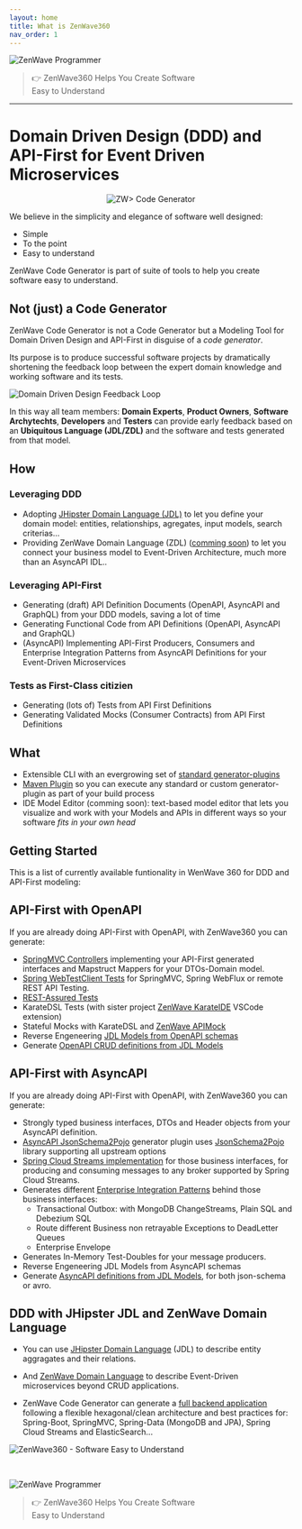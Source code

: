 ```yaml
---
layout: home
title: What is ZenWave360
nav_order: 1
---
```


<div class="budha-blockquote">
    <img src="resources/laptop-budha.png" alt="ZenWave Programmer">
    <blockquote> <p>👉 ZenWave360 Helps You Create Software<br/> Easy to Understand</p> </blockquote>
</div>
<hr/>

<h1 class="home-h1">
Domain Driven Design (DDD) and API-First for Event Driven Microservices
</h1>


<p align="center">
  <img src="/resources/code-generator-logo.excalidraw.svg" alt="ZW> Code Generator" />
</p>

We believe in the <span class="tag-cloud">simplicity</span> and <span class="tag-cloud">elegance</span> of <span class="tag-cloud">software well designed</span>:

<ul class="check"> 
    <li>Simple</li>
    <li>To the point</li>
    <li>Easy to understand</li>
</ul>

<span class="tag-cloud">ZenWave Code Generator</span> is part of suite of tools to help you create software easy to understand.

## Not (just) a Code Generator

ZenWave Code Generator is not a Code Generator but a <span class="tag-cloud">Modeling Tool</span> for Domain Driven Design and API-First in disguise of a _code generator_.

Its purpose is to produce successful software projects by <span class="tag-cloud">dramatically shortening the feedback loop</span> between the expert domain knowledge and working software and its tests.

![Domain Driven Design Feedback Loop](https://zenwave360.github.io/zenwave-code-generator/docs/ZenWave-360-DDD-Feedback-Loop-with-ZW-Products.excalidraw.svg)

In this way all team members: **Domain Experts**, **Product Owners**, **Software Archytechts**, **Developers** and **Testers** can provide early feedback based on an **Ubiquitous Language (JDL/ZDL)** and the software and tests generated from that model.
  
<div class="check"  markdown="1">

## How

### Leveraging <span class="tag-cloud">DDD</span>

- Adopting [JHipster Domain Language (JDL)](https://www.jhipster.tech/jdl/intro) to let you define your domain model: entities, relationships, agregates, input models, search criterias...
- Providing ZenWave Domain Language (<span class="tag-cloud">ZDL</span>) ([comming soon](https://github.com/ZenWave360/zenwave-code-generator/blob/main/zenwave-code-generator-test-resources/src/main/resources/io/zenwave360/generator/resources/jdl/orders-model-eda-idl.jdl)) to let you connect your business model to Event-Driven Architecture, much more than an AsyncAPI IDL..

### Leveraging <span class="tag-cloud">API-First</span>

- Generating (draft) API Definition Documents (OpenAPI, AsyncAPI and GraphQL) from your DDD models, saving a lot of time
- Generating Functional Code from API Definitions (OpenAPI, AsyncAPI and GraphQL)
- (AsyncAPI) Implementing API-First Producers, Consumers and Enterprise Integration Patterns from AsyncAPI Definitions for your Event-Driven Microservices

### <span class="tag-cloud">Tests as First-Class</span> citizien

- Generating (lots of) Tests from API First Definitions
- Generating Validated Mocks (Consumer Contracts) from API First Definitions

## What

- Extensible CLI with an evergrowing set of [standard generator-plugins](ZenWave-Code-Generator/CLI#list-of-available-plugins)
- [Maven Plugin](ZenWave-Code-Generator/Maven-Plugin) so you can execute any standard or custom generator-plugin as part of your build process
- IDE Model Editor (comming soon): text-based model editor that lets you visualize and work with your Models and APIs in different ways so your software _fits in your own head_


## Getting Started

This is a list of currently available funtionality in WenWave 360 for DDD and API-First modeling:

## API-First with OpenAPI

If you are already doing API-First with OpenAPI, with ZenWave360 you can generate:

- [SpringMVC Controllers](/zenwave-code-generator/plugins/jdl-openapi-controllers/) implementing your API-First generated interfaces and Mapstruct Mappers for your DTOs-Domain model.
- [Spring WebTestClient Tests](https://zenwave360.github.io/zenwave-code-generator/plugins/openapi-spring-webtestclient/) for SpringMVC, Spring WebFlux or remote REST API Testing.
- [REST-Assured Tests](https://zenwave360.github.io/zenwave-code-generator/plugins/openapi-rest-assured/)
- KarateDSL Tests (with sister project [ZenWave KarateIDE](https://github.com/ZenWave360/karate-ide) VSCode extension)
- Stateful Mocks with KarateDSL and [ZenWave APIMock](https://github.com/ZenWave360/zenwave-apimock)
- Reverse Engeneering [JDL Models from OpenAPI schemas](https://zenwave360.github.io/zenwave-code-generator/plugins/jdl-to-openapi/#openapi-to-jdl)
- Generate [OpenAPI CRUD definitions from JDL Models](https://zenwave360.github.io/zenwave-code-generator/plugins/jdl-to-openapi/)

## API-First with AsyncAPI

If you are already doing API-First with OpenAPI, with ZenWave360 you can generate:

- Strongly typed business interfaces, DTOs and Header objects from your AsyncAPI definition.
- [AsyncAPI JsonSchema2Pojo](https://zenwave360.github.io/zenwave-code-generator/plugins/asyncapi-jsonschema2pojo/) generator plugin uses [JsonSchema2Pojo](https://www.jsonschema2pojo.org/) library supporting all upstream options
- [Spring Cloud Streams implementation](https://zenwave360.github.io/zenwave-code-generator/plugins/asyncapi-spring-cloud-streams3/) for those business interfaces, for producing and consuming messages to any broker supported by Spring Cloud Streams.
- Generates different [Enterprise Integration Patterns](Event-Driven-Architectures/Enterprise-Integration-Patterns/) behind those business interfaces:
  - Transactional Outbox: with MongoDB ChangeStreams, Plain SQL and Debezium SQL
  - Route different Business non retrayable Exceptions to DeadLetter Queues
  - Enterprise Envelope
- Generates In-Memory Test-Doubles for your message producers.
- Reverse Engeneering JDL Models from AsyncAPI schemas
- Generate [AsyncAPI definitions from JDL Models](https://zenwave360.github.io/zenwave-code-generator/plugins/jdl-to-asyncapi/), for both json-schema or avro.

## DDD with JHipster JDL and ZenWave Domain Language

- You can use [JHipster Domain Language](Domain-Driven-Design/JDL-Domain-Language) (JDL) to describe entity aggragates and their relations.

- And [ZenWave Domain Language](Domain-Driven-Design/ZDL-Domain-Language) to describe Event-Driven microservices beyond CRUD applications.

- ZenWave Code Generator can generate a [full backend application](https://zenwave360.github.io/zenwave-code-generator/) following a flexible hexagonal/clean architecture and best practices for: Spring-Boot, SpringMVC, Spring-Data (MongoDB and JPA), Spring Cloud Streams and ElasticSearch...

</div>

![ZenWave360 - Software Easy to Understand](/resources/ZenWave360-Software_Easy_To_Understand.png)

<p>&nbsp;</p>
<div class="budha-blockquote">
    <img src="resources/laptop-budha.png" alt="ZenWave Programmer">
    <blockquote> <p>👉 ZenWave360 Helps You Create Software<br/> Easy to Understand</p> </blockquote>
</div>